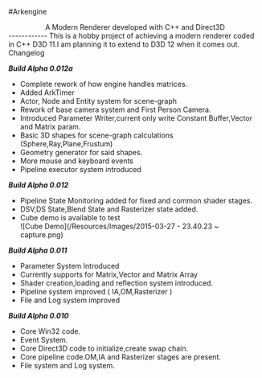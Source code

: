 #Arkengine
<center>A Modern Renderer developed with C++ and Direct3D</center> 
------------
This is a hobby project of achieving a modern renderer coded in C++ D3D 11.I am planning it to extend to D3D 12 when it comes out.
Changelog 

_**Build Alpha 0.012a**_
- Complete rework of how engine handles matrices.
- Added ArkTimer
- Actor, Node and Entity system for scene-graph
- Rework of base camera system and First Person Camera.
- Introduced Parameter Writer,current only write Constant Buffer,Vector and Matrix param.
- Basic 3D shapes for scene-graph calculations (Sphere,Ray,Plane,Frustum)
- Geometry generator for said shapes.
- More mouse and keyboard events
- Pipeline executor system introduced

_**Build Alpha 0.012**_
- Pipeline State Monitoring added for fixed and common shader stages.
- DSV,DS State,Blend State and Rasterizer state added.
- Cube demo is available to test <br>
![Cube Demo](/Resources/Images/2015-03-27 - 23.40.23 ~ capture.png)

_**Build Alpha 0.011**_
-  Parameter System Introduced
-  Currently supports for Matrix,Vector and Matrix Array
-  Shader creation,loading and reflection system introduced.
-  Pipeline system improved ( IA,OM,Rasterizer )
-  File and Log system improved

_**Build Alpha 0.010**_
- Core Win32 code.
- Event System.
- Core Direct3D code to initialize,create swap chain.
- Core pipeline code.OM,IA and Rasterizer stages are present.
- File system and Log system.






